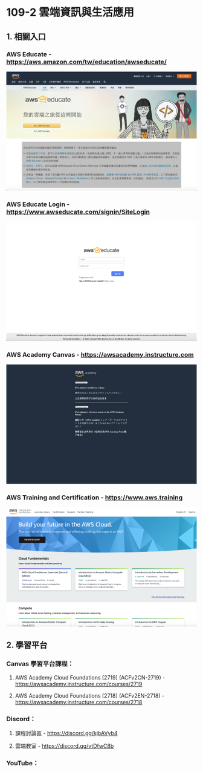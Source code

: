 # 109-2 雲端資訊與生活應用

## 1. 相關入口

### AWS Educate - https://aws.amazon.com/tw/education/awseducate/

![](https://github.com/ycwang812/VNU/blob/master/109-1_AWS雲端運算與服務/images/AWS%20Educate.png)

### AWS Educate Login - https://www.awseducate.com/signin/SiteLogin

![](https://github.com/ycwang812/VNU/blob/master/109-1_AWS雲端運算與服務/images/AWS%20Educate%20Login.png)

### AWS Academy Canvas - https://awsacademy.instructure.com

![](https://github.com/ycwang812/VNU/blob/master/109-1_AWS雲端運算與服務/images/AWS%20Academy%20Canvas.png)

### AWS Training and Certification - https://www.aws.training

![](https://github.com/ycwang812/VNU/blob/master/109-1_AWS雲端運算與服務/images/AWS%20Training%20and%20Certification.png)

## 2. 學習平台

### Canvas 學習平台課程：

1. AWS Academy Cloud Foundations [2719] (ACFv2CN-2719) - https://awsacademy.instructure.com/courses/2719

2. AWS Academy Cloud Foundations [2718] (ACFv2EN-2718) - https://awsacademy.instructure.com/courses/2718

### Discord：

1. 課程討論區 - https://discord.gg/kjbAVyb4

2. 雲端教室 - https://discord.gg/vtDfwC8b

### YouTube：
